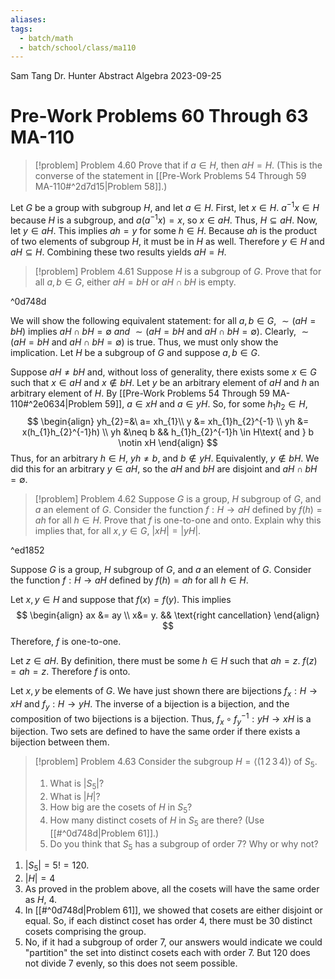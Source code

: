 ```yaml
---
aliases: 
tags:
  - batch/math
  - batch/school/class/ma110
---
```

Sam Tang
Dr. Hunter
Abstract Algebra
2023-09-25
# Pre-Work Problems 60 Through 63 MA-110

> [!problem] Problem 4.60
> Prove that if $a \in H$, then $aH=H$. (This is the converse of the statement in [[Pre-Work Problems 54 Through 59 MA-110#^2d7d15|Problem 58]].)

Let $G$ be a group with subgroup $H$, and let $a \in H$. First, let $x \in H$. $a^{-1}x \in H$ because $H$ is a subgroup, and $a(a^{-1}x)=x$, so $x \in aH$. Thus, $H \subseteq aH$. Now, let $y \in aH$. This implies $ah =y$ for some $h \in H$. Because $ah$ is the product of two elements of subgroup $H$, it must be in $H$ as well. Therefore $y \in H$ and $aH \subseteq H$. Combining these two results yields $aH=H$.

> [!problem] Problem 4.61
> Suppose $H$ is a subgroup of $G$. Prove that for all $a,b \in G$, either $aH=bH$ or $aH\cap bH$ is empty.

^0d748d

We will show the following equivalent statement: for all $a,b \in G$, $\sim(aH=bH)$ implies $aH\cap bH=\emptyset$ *and* $\sim (aH=bH\text{ and } aH\cap bH=\emptyset)$. Clearly, $\sim (aH=bH\text{ and } aH\cap bH=\emptyset)$ is true. Thus, we must only show the implication. Let $H$ be a subgroup of $G$ and suppose $a,b \in G$.

Suppose $aH\neq bH$ and, without loss of generality, there exists some $x \in G$ such that $x \in aH$ and $x \notin bH$. Let $y$ be an arbitrary element of $aH$ and $h$ an arbitrary element of $H$. By [[Pre-Work Problems 54 Through 59 MA-110#^2e0634|Problem 59]], $a \in xH$ and $a \in yH$. So, for some $h_{1}h_{2} \in H$,
$$
\begin{align}
yh_{2}=&\ a= xh_{1}\\
y &= xh_{1}h_{2}^{-1} \\
yh &= x(h_{1}h_{2}^{-1}h) \\
yh &\neq b && h_{1}h_{2}^{-1}h \in  H\text{ and } b \notin  xH
\end{align}
$$
Thus, for an arbitrary $h \in H$, $yh \neq b$, and $b \notin yH$. Equivalently, $y \notin bH$. We did this for an arbitrary $y \in aH$, so the $aH$ and $bH$ are disjoint and $aH\cap bH=\emptyset$. 

<div class="page-break" style="page-break-after: always;"></div> 

> [!problem] Problem 4.62
> Suppose $G$ is a group, $H$ subgroup of $G$, and $a$ an element of $G$. Consider the function $f:H\longrightarrow aH$ defined by $f(h)=ah$ for all $h \in H$. Prove that $f$ is one-to-one and onto. Explain why this implies that, for all $x,y \in G$, $\left| xH \right|=\left| yH \right|$.

^ed1852

Suppose $G$ is a group, $H$ subgroup of $G$, and $a$ an element of $G$. Consider the function $f:H\longrightarrow aH$ defined by $f(h)=ah$ for all $h \in H$.

Let $x,y \in H$ and suppose that $f(x)=f(y)$. This implies
$$
\begin{align}
ax &= ay \\
x&= y. && \text{right cancellation}
\end{align}
$$
Therefore, $f$ is one-to-one.

Let $z \in aH$. By definition, there must be some $h \in H$ such that $ah =z$. $f(z)=ah=z$. Therefore $f$ is onto.

Let $x,y$ be elements of $G$. We have just shown there are bijections $f_x:H\longrightarrow xH$ and $f_{y}:H\longrightarrow yH$. The inverse of a bijection is a bijection, and the composition of two bijections is a bijection. Thus, $f_{x}\circ f_{y}^{-1}:yH\longrightarrow xH$ is a bijection. Two sets are defined to have the same order if there exists a bijection between them.

> [!problem] Problem 4.63
> Consider the subgroup $H=\langle (1\,2\,3\,4)\rangle$ of $S_{5}$.
> 1. What is $\left| S_{5} \right|$?
> 2. What is $\left| H \right|$?
> 3. How big are the cosets of $H$ in $S_{5}$?
> 4. How many distinct cosets of $H$ in $S_{5}$ are there? (Use [[#^0d748d|Problem 61]].)
> 5. Do you think that $S_{5}$ has a subgroup of order 7? Why or why not?

1. $\left| S_{5} \right|=5! =120$.
2. $\left| H \right|=4$
3. As proved in the problem above, all the cosets will have the same order as $H$, 4.
4. In [[#^0d748d|Problem 61]], we showed that cosets are either disjoint or equal. So, if each distinct coset has order 4, there must be 30 distinct cosets comprising the group.
5. No, if it had a subgroup of order 7, our answers would indicate we could "partition" the set into distinct cosets each with order 7. But 120 does not divide 7 evenly, so this does not seem possible.